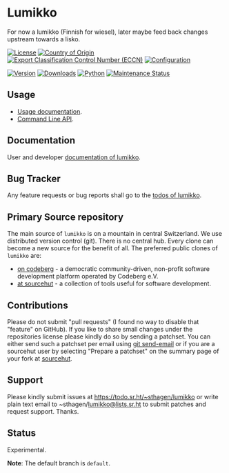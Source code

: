 # Lumikko

For now a lumikko (Finnish for wiesel), later maybe feed back changes upstream towards a lisko.

[![License](https://git.sr.ht/~sthagen/lumikko/blob/default/docs/badges/license-spdx-mit.svg)](https://git.sr.ht/~sthagen/lumikko/tree/default/item/LICENSE)
[![Country of Origin](https://git.sr.ht/~sthagen/lumikko/blob/default/docs/badges/country-of-origin-name-switzerland-neutral.svg)](https://git.sr.ht/~sthagen/lumikko/tree/default/item/COUNTRY-OF-ORIGIN)
[![Export Classification Control Number (ECCN)](https://git.sr.ht/~sthagen/lumikko/blob/default/docs/badges/export-control-classification-number_eccn-ear99-neutral.svg)](https://git.sr.ht/~sthagen/lumikko/tree/default/item/EXPORT-CONTROL-CLASSIFICATION-NUMBER)
[![Configuration](https://git.sr.ht/~sthagen/lumikko/blob/default/docs/badges/configuration-sbom.svg)](https://git.sr.ht/~sthagen/lumikko/tree/default/item/docs/third-party/README.md)

[![Version](https://git.sr.ht/~sthagen/lumikko/blob/default/docs/badges/latest-release.svg)](https://pypi.python.org/pypi/lumikko/)
[![Downloads](https://git.sr.ht/~sthagen/lumikko/blob/default/docs/badges/downloads-per-month.svg)](https://pepy.tech/project/lumikko)
[![Python](https://git.sr.ht/~sthagen/lumikko/blob/default/docs/badges/python-versions.svg)](https://pypi.python.org/pypi/lumikko/)
[![Maintenance Status](https://git.sr.ht/~sthagen/lumikko/blob/default/docs/badges/commits-per-year.svg)](https://git.sr.ht/~sthagen/lumikko/log)

## Usage

* [Usage documentation](https://codes.dilettant.life/docs/lumikko/usage).
* [Command Line API](https://codes.dilettant.life/docs/lumikko/api).

## Documentation

User and developer [documentation of lumikko](https://codes.dilettant.life/docs/lumikko).

## Bug Tracker

Any feature requests or bug reports shall go to the [todos of lumikko](https://todo.sr.ht/~sthagen/lumikko).

## Primary Source repository

The main source of `lumikko` is on a mountain in central Switzerland.
We use distributed version control (git).
There is no central hub.
Every clone can become a new source for the benefit of all.
The preferred public clones of `lumikko` are:

* [on codeberg](https://codeberg.org/sthagen/lumikko) - a democratic community-driven, non-profit software development platform operated by Codeberg e.V.
* [at sourcehut](https://git.sr.ht/~sthagen/lumikko) - a collection of tools useful for software development.

## Contributions

Please do not submit "pull requests" (I found no way to disable that "feature" on GitHub).
If you like to share small changes under the repositories license please kindly do so by sending a patchset.
You can either send such a patchset per email using [git send-email](https://git-send-email.io) or 
if you are a sourcehut user by selecting "Prepare a patchset" on the summary page of your fork at [sourcehut](https://git.sr.ht/).

## Support

Please kindly submit issues at https://todo.sr.ht/~sthagen/lumikko or write plain text email to ~sthagen/lumikko@lists.sr.ht to submit patches and request support. Thanks.

## Status

Experimental.

**Note**: The default branch is `default`.
